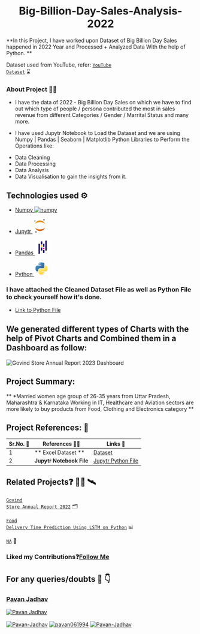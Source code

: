 <h1 align="center">Big-Billion-Day-Sales-Analysis-2022</h1>

**In this Project, I have worked upon Dataset of Big Billion Day Sales happened in 2022 Year and Processed + Analyzed Data With the help of Python. ** 

Dataset used from YouTube, refer: <code>[YouTube Dataset](https://drive.google.com/file/d/1S_bY28PybkgEsiI_8Pj9NJ9cB9d98B7u/view)</code> :hourglass:

### About Project 👨‍💻

- I have the data of 2022 - Big Billion Day Sales on which we have to find out which type of people / persona contributed the most in sales revenue from different  Categories / Gender / Marrital Status and many more. 
  
- I have used Jupytr Notebook to Load the Dataset and we are using Numpy | Pandas | Seaborn | Matplotlib Python Libraries to Perform the Operations like: 
* Data Cleaning
* Data Processing
* Data Analysis
* Data Visualisation to gain the insights from it. 
  
## Technologies used ⚙️

* <a href="https://numpy.org/" target="_blank" rel="noreferrer">Numpy <img src="https://cdn.jsdelivr.net/gh/devicons/devicon/icons/numpy/numpy-original.svg" alt="numpy" width="40" height="40"/></a>

* <a href="https://jupyter.org/" target="_blank" rel="noreferrer">Jupytr <img src="https://github.com/Pavan-Jadhav/Pavan-Jadhav/blob/main/icons8-jupyter.svg" alt="jupyter" width="40" height="40"/> </a>

* <a href="https://pandas.pydata.org/" target="_blank" rel="noreferrer">Pandas <img src="https://raw.githubusercontent.com/devicons/devicon/2ae2a900d2f041da66e950e4d48052658d850630/icons/pandas/pandas-original.svg" alt="pandas" width="40" height="40"/> </a>

* <a href="https://www.python.org" target="_blank" rel="noreferrer">Python <img src="https://raw.githubusercontent.com/devicons/devicon/master/icons/python/python-original.svg" alt="python" width="40" height="40"/> </a>

### I have attached the Cleaned Dataset File as well as Python File to check yourself how it's done.
  
 * <a href="https://github.com/Pavan-Jadhav/Big-Billion-Day-Sales-Analysis-2022/blob/main/BBD_Sales_Analysis.ipynb"> Link to Python File </a>  
  
## We generated different types of Charts with the help of Pivot Charts and Combined them in a Dashboard as follow:
 
  <picture><img align="center" src="https://github.com/Pavan-Jadhav/Govind-Store-Annual-Report-2022/blob/main/Govind%20Store%20Annual%20Report_Excel_Dashboard.gif" alt="Govind Store Annual Report 2023 Dashboard"/></picture>
  
## Project Summary:
  
** *Married women age group of 26-35 years from Uttar Pradesh,  Maharashtra & Karnataka Working in IT, Healthcare and Aviation sectors are more likely to buy products from Food, Clothing and Electronics category **

## Project References: 🔗

|**Sr.No. 🔢**|**References 👨‍💻**| **Links :link:**|
|------|--------------------|---------------------|
|1| ** Excel Dataset ** | [Dataset](https://github.com/Pavan-Jadhav/Big-Billion-Day-Sales-Analysis-2022/blob/main/BBD%20Sales%20Data.csv)|
|2| **Jupytr Notebook File** | [Jupytr Python File](https://github.com/Pavan-Jadhav/Big-Billion-Day-Sales-Analysis-2022/blob/main/BBD_Sales_Analysis.ipynb) |
  
## Related Projects:question: 👨‍💻 🛰️

<code>[Govind Store Annual Report 2022](https://github.com/Pavan-Jadhav/Govind-Store-Annual-Report-2022)</code> 🗂️

<code>[Food Delivery Time Prediction Using LSTM on Python](https://github.com/Pavan-Jadhav/Food_Delivery_Time_Prediction_Using_LSTM_Python)</code> 📊
 
<code>[NA](https://)</code> 📑
  
  
### Liked my Contributions:question:[Follow Me](https://github.com/Pavan-Jadhav/)

## For any queries/doubts 🔗 👇 

### [Pavan Jadhav](#)
<p align="left"> <a href="https://twitter.com/pavan061994" target="blank"><img src="https://img.shields.io/twitter/follow/pavan061994?logo=twitter&style=for-the-badge" alt="Pavan Jadhav" /></a> </p>

<a href="https://www.linkedin.com/in/pavanjadhav" target="blank"><img align="center" src="https://img.shields.io/badge/-PavanJadhav-blue?style=flat-square&logo=Linkedin&logoColor=white&link=https://www.linkedin.com/in/Pavan-Jadhav/" alt="Pavan-Jadhav" height="20" width="100" /></a>
<a href="https://www.instagram.com/pavan061994" target="blank"><img align="center" src="https://img.shields.io/badge/-@pavan061994-D7008A?style=flat-square&labelColor=D7008A&logo=Instagram&logoColor=white&link=https://www.instagram.com/pavan061994" alt="pavan061994" height="20" width="110" /></a>
<a href="https://github.com/Pavan-Jadhav" target="blank"><img align="center" src="https://img.shields.io/github/followers/Pavan-Jadhav?label=Follow&style=social&link=https://github.com/Pavan-Jadhav/" alt="Pavan-Jadhav" height="20" width="90" /></a>
